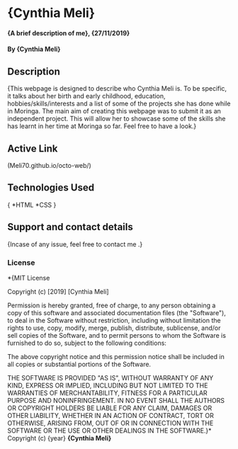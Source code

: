 # {Cynthia Meli}
#### {A brief description of me}, {27/11/2019}
#### By **{Cynthia Meli}**
## Description
{This webpage is designed to describe who Cynthia Meli is. To be specific, it talks about her birth and early childhood, education, hobbies/skills/interests and a list of some of the projects she has done while in Moringa. The main aim of creating this webpage was to submit it as an independent project. This will allow her to showcase some of the skills she has learnt in her time at Moringa so far. Feel free to have a look.}

## Active Link
(Meli70.github.io/octo-web/)

## Technologies Used
{
  *HTML
  *CSS
}
## Support and contact details
{Incase of any issue, feel free to contact me .}
### License
*{MIT License

Copyright (c) [2019] [Cynthia Meli]

Permission is hereby granted, free of charge, to any person obtaining a copy
of this software and associated documentation files (the "Software"), to deal
in the Software without restriction, including without limitation the rights
to use, copy, modify, merge, publish, distribute, sublicense, and/or sell
copies of the Software, and to permit persons to whom the Software is
furnished to do so, subject to the following conditions:

The above copyright notice and this permission notice shall be included in all
copies or substantial portions of the Software.

THE SOFTWARE IS PROVIDED "AS IS", WITHOUT WARRANTY OF ANY KIND, EXPRESS OR
IMPLIED, INCLUDING BUT NOT LIMITED TO THE WARRANTIES OF MERCHANTABILITY,
FITNESS FOR A PARTICULAR PURPOSE AND NONINFRINGEMENT. IN NO EVENT SHALL THE
AUTHORS OR COPYRIGHT HOLDERS BE LIABLE FOR ANY CLAIM, DAMAGES OR OTHER
LIABILITY, WHETHER IN AN ACTION OF CONTRACT, TORT OR OTHERWISE, ARISING FROM,
OUT OF OR IN CONNECTION WITH THE SOFTWARE OR THE USE OR OTHER DEALINGS IN THE
SOFTWARE.}*
Copyright (c) {year} **{Cynthia Meli}**
  
